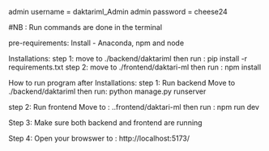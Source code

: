 admin username = daktariml_Admin
admin password = cheese24

#NB : Run commands are done in the terminal

pre-requirements:
Install - Anaconda, npm and node

Installations:
step 1:
move to ./backend/daktariml
then run : pip install -r requirements.txt
step 2:
move to ./frontend/daktari-ml
then run : npm install

How to run program after Installations:
step 1: Run backend
Move to ./backend/daktariml
then run: python manage.py runserver

step 2: Run frontend
Move to : ..frontend/daktari-ml
then run : npm run dev

Step 3: Make sure both backend and frontend are running

Step 4: Open your browswer to : http://localhost:5173/




